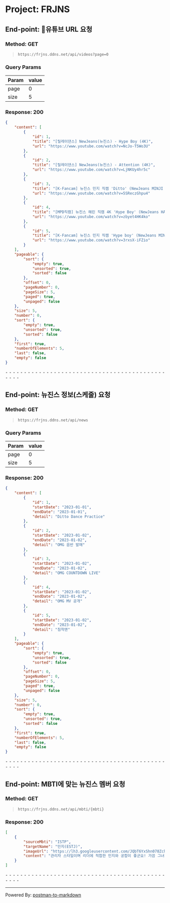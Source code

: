 # Project: FRJNS

## End-point: 유튜브 URL 요청
### Method: GET
>```
>https://frjns.ddns.net/api/videos?page=0
>```
### Query Params

|Param|value|
|---|---|
|page|0|
|size|5|


### Response: 200
```json
{
    "content": [
        {
            "id": 1,
            "title": "[릴레이댄스] NewJeans(뉴진스) - Hype Boy (4K)",
            "url": "https://www.youtube.com/watch?v=NcJo-T5Wo3U"
        },
        {
            "id": 2,
            "title": "[릴레이댄스] NewJeans(뉴진스) - Attention (4K)",
            "url": "https://www.youtube.com/watch?v=LjNKUy4hr5c"
        },
        {
            "id": 3,
            "title": "[K-Fancam] 뉴진스 민지 직캠 'Ditto' (NewJeans MINJI Fancam) l @MusicBank 230120",
            "url": "https://www.youtube.com/watch?v=5SReczGhpu4"
        },
        {
            "id": 4,
            "title": "[MPD직캠] 뉴진스 해린 직캠 4K 'Hype Boy' (NewJeans HAERIN FanCam) | @MCOUNTDOWN_2022.8.4",
            "url": "https://www.youtube.com/watch?v=zbyet4HK4ko"
        },
        {
            "id": 5,
            "title": "[K-Fancam] 뉴진스 민지 직캠 'Hype boy' (NewJeans MINJI Fancam) l @MusicBank 220812",
            "url": "https://www.youtube.com/watch?v=3rxsX-iFZio"
        }
    ],
    "pageable": {
        "sort": {
            "empty": true,
            "unsorted": true,
            "sorted": false
        },
        "offset": 0,
        "pageNumber": 0,
        "pageSize": 5,
        "paged": true,
        "unpaged": false
    },
    "size": 5,
    "number": 0,
    "sort": {
        "empty": true,
        "unsorted": true,
        "sorted": false
    },
    "first": true,
    "numberOfElements": 5,
    "last": false,
    "empty": false
}
```


⁃ ⁃ ⁃ ⁃ ⁃ ⁃ ⁃ ⁃ ⁃ ⁃ ⁃ ⁃ ⁃ ⁃ ⁃ ⁃ ⁃ ⁃ ⁃ ⁃ ⁃ ⁃ ⁃ ⁃ ⁃ ⁃ ⁃ ⁃ ⁃ ⁃ ⁃ ⁃ ⁃ ⁃ ⁃ ⁃ ⁃ ⁃ ⁃ ⁃ ⁃ ⁃ ⁃ ⁃ ⁃ ⁃ ⁃

## End-point: 뉴진스 정보(스케줄) 요청
### Method: GET
>```
>https://frjns.ddns.net/api/news
>```
### Query Params

|Param|value|
|---|---|
|page|0|
|size|5|


### Response: 200
```json
{
    "content": [
        {
            "id": 1,
            "startDate": "2023-01-01",
            "endDate": "2023-01-01",
            "detail": "Ditto Dance Practice"
        },
        {
            "id": 2,
            "startDate": "2023-01-02",
            "endDate": "2023-01-02",
            "detail": "OMG 음반 발매"
        },
        {
            "id": 3,
            "startDate": "2023-01-02",
            "endDate": "2023-01-02",
            "detail": "OMG COUNTDOWN LIVE"
        },
        {
            "id": 4,
            "startDate": "2023-01-02",
            "endDate": "2023-01-02",
            "detail": "OMG MV 공개"
        },
        {
            "id": 5,
            "startDate": "2023-01-02",
            "endDate": "2023-01-02",
            "detail": "침착맨"
        }
    ],
    "pageable": {
        "sort": {
            "empty": true,
            "unsorted": true,
            "sorted": false
        },
        "offset": 0,
        "pageNumber": 0,
        "pageSize": 5,
        "paged": true,
        "unpaged": false
    },
    "size": 5,
    "number": 0,
    "sort": {
        "empty": true,
        "unsorted": true,
        "sorted": false
    },
    "first": true,
    "numberOfElements": 5,
    "last": false,
    "empty": false
}
```


⁃ ⁃ ⁃ ⁃ ⁃ ⁃ ⁃ ⁃ ⁃ ⁃ ⁃ ⁃ ⁃ ⁃ ⁃ ⁃ ⁃ ⁃ ⁃ ⁃ ⁃ ⁃ ⁃ ⁃ ⁃ ⁃ ⁃ ⁃ ⁃ ⁃ ⁃ ⁃ ⁃ ⁃ ⁃ ⁃ ⁃ ⁃ ⁃ ⁃ ⁃ ⁃ ⁃ ⁃ ⁃ ⁃ ⁃

## End-point: MBTI에 맞는 뉴진스 멤버 요청
### Method: GET
>```
>https://frjns.ddns.net/api/mbti/{mbti}
>```
### Response: 200
```json
[
    {
        "sourceMbti": "ISTP",
        "targetName": "민지(ESTJ)",
        "imageUrl": "https://lh3.googleusercontent.com/JQbT6YxShn078Zch5Er1YHci8EFgFacup40quXF6nhlN0jto2vM3w0cvMzKhttdDd3_O_bWI3Gvv17VN2DhFFKTmUPHOwUvJeew-5l_-laDtqQ=w960-rj-nu-e365",
        "content": "관리자 스타일이며 리더에 적합한 민지와 궁합이 좋군요! 가끔 그녀가 잔소리를 해도 그것은 그녀의 애정표현일 뿐! 오해하지 않기~"
    }
]
```


⁃ ⁃ ⁃ ⁃ ⁃ ⁃ ⁃ ⁃ ⁃ ⁃ ⁃ ⁃ ⁃ ⁃ ⁃ ⁃ ⁃ ⁃ ⁃ ⁃ ⁃ ⁃ ⁃ ⁃ ⁃ ⁃ ⁃ ⁃ ⁃ ⁃ ⁃ ⁃ ⁃ ⁃ ⁃ ⁃ ⁃ ⁃ ⁃ ⁃ ⁃ ⁃ ⁃ ⁃ ⁃ ⁃ ⁃
_________________________________________________
Powered By: [postman-to-markdown](https://github.com/bautistaj/postman-to-markdown/)
